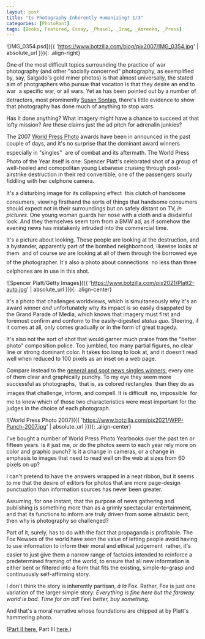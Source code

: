 ```yaml
---
layout: post
title: "Is Photography Inherently Humanizing? 1/3"
categories: [PhotoRant]
tags: [Books, Featured, Essay, _Phase1, _Iraq, _Amreeka, _Press]
---
```



![IMG_0354.psd]({{ 'https://www.botzilla.com/blog/pix2007/IMG_0354.jpg' | absolute_url }}){: .align-right}

One of the most difficult topics surrounding the practice of war photography (and other "socially concerned" photography, as exemplified by, say, Salgado's gold miner photos) is that almost universally, the stated aim of photgraphers who pursue that vocation is that they desire an end to war &#151; a specific war, or all wars. Yet as has been pointed out by a number of detractors, most prominently <a href="https://en.wikipedia.org/wiki/The_Disasters_of_War">Susan Sontag,</a> there's little evidence to show that photography has done much of anything to stop wars.

Has it done anything? What imagery might have a chance to succeed at that lofty mission? Are these claims just the ad pitch for adrenalin junkies?

The 2007 <a href="http://www.worldpressphoto.com/">World Press Photo</a> awards have been in announced in the past couple of days, and it's no surprise that the dominant award winners &#151; especially in "singles" &#151; are of combat and its aftermath. The World Press Photo of the Year itself is one: Spencer Platt's celebrated shot of a group of well-heeled and comopolitan young Lebanese cruising through post-airstrike destruction in their red convertible, one of the passengers sourly fiddling with her celphone camera.


<!--more-->
It's a disturbing image for its collapsing effect &#151; this clutch of handsome consumers, viewing firsthand the sorts of things that handsome consumers should expect not in their surroundings but on safely distant on TV, <i>in pictures.</i> One young woman guards her nose with a cloth and a disdainful look. And they themselves seem torn from a BMW ad, as if somehow the evening news has mistakenly intruded into the commercial time.

It's a picture about looking. These people are looking at the destruction, and a bystander, apparently part of the bombed neighborhood, likewise looks at them &#151; and of course <i>we</i> are looking at all of them through the borrowed eye of the photographer. It's also a photo about connections &#151; no less than three celphones are in use in this shot.

![Spencer Platt/Getty Images]({{ 'https://www.botzilla.com/pix2021/Platt2-auto.jpg' | absolute_url }}){: .align-center}

It's a photo that challenges worldviews, which is simultaneously why it's an award winner <i>and</i> unfortunately why its impact is so easily disappated by the Grand Parade of Media, which knows that imagery must first and foremost confirm and conform to the easily-digested <i>status quo.</i> Steering, if it comes at all, only comes gradually or in the form of great tragedy.

It's also not the sort of shot that would garner much praise from the "better photo" composition police. Too jumbled, too many partial figures, no clear line or strong dominant color. It takes too long to look at, and it doesn't read well when reduced to 100 pixels as an inset on a web page.

Compare instead to the <a href="https://www.worldpressphoto.org/collection/photocontest/2007">general and spot news singles winners:</a> every one of them clear and graphically punchy. To my eye they seem more successful as photographs, &#151; that is, as colored rectangles &#151; than they do as images that challenge, inform, and compell. It is difficult &#151; no, impossible &#151; for me to know which of those two characteristics were most important for the judges in the choice of each photograph.

![World Press Photo 2007]({{ 'https://www.botzilla.com/pix2021/WPP-Punch-2007.jpg' | absolute_url }}){: .align-center}

I've bought a number of World Press Photo Yearbooks over the past ten or fifteen years. Is it just me, or do the photos seem to each year rely more on color and graphic punch? Is it a change in cameras, or a change in emphasis to images that need to read well on the web at sizes from 60 pixels on up?

I can't pretend to have the answers wrapped in a neat ribbon, but it seems to me that the desire of editors for photos that are more page-design punctuation than information sources has never been greater.

Assuming, for one instant, that the purpose of news gathering and publishing is something more than as a grimly spectacular entertainment, and that its functions to inform are truly driven from some altruistic bent, then why is photography so challenged?

Part of it, surely, has to do with the fact that propaganda is profitable. The Fox Newses of the world have seen the value of letting people avoid having to use information to inform their moral and ethical judgement &#151; rather, it's easier to just give them a narrow range of factoids intended to reinforce a predetermined framing of the world, to ensure that all new information is either bent or filtered into a form that fits the existing, simple-to-grasp and continuously self-affirming story.

I don't think the story is inherently partisan, <i>&aacute; la</i> Fox. Rather, Fox is just one variation of the larger simple story: <i>Everything is fine here but the faraway world is bad. Time for an ad! Feel better, buy something.</i>

And that's a moral narrative whose foundations are chipped at by Platt's hammering photo. 

(<a href="{{ site.baseurl }}{% post_url 2007-02-25-Is-Photography-Inherently-Humanizing-II %}">Part II here,</a> Part III <a href="https://www.botzilla.com/blog/archives/000599.html">here.</a>)

